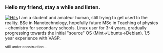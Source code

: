 <!--
**jkropacek/jkropacek** is a ✨ _special_ ✨ repository because its `README.md` (this file) appears on your GitHub profile.

Here are some ideas to get you started:

- 🔭 I’m currently working on ...
- 🌱 I’m currently learning ...
- 👯 I’m looking to collaborate on ...
- 🤔 I’m looking for help with ...
- 💬 Ask me about ...
- 📫 How to reach me: ...
- 😄 Pronouns: ...
- ⚡ Fun fact: ...
-->

### Hello my friend, stay a while and listen.
[![Hits](https://hits.seeyoufarm.com/api/count/incr/badge.svg?url=https%3A%2F%2Fgithub.com%2Fjkropacek&count_bg=%233D5EC8&title_bg=%23555555&icon=dropbox.svg&icon_color=%23E7E7E7&title=profile-views&edge_flat=false)](https://hits.seeyoufarm.com)
I am a student and amateur human, still trying to get used to the reality. BSc in Nanotechnology, hopefully future MSc in Teaching of physics - chemistry for secondary schools. Linux user for 3-4 years, gradually progressing towards the initial "source" OS (Mint->Ubuntu->Debian). 1.5 year experience with VASP.

<sub>still under construction...</sub>
